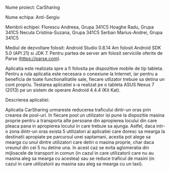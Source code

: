 Nume proiect: CarSharing

Nume echipa: Anti-Sergiu

Membrii echipei: 
  Florescu Andreea, Grupa 341C5
  Hoaghe Radu, Grupa 341C5
  Necula Cristina-Suzana, Grupa 341C5
  Serban Marius-Andrei, Grupa 341C5
  
Mediul de dezvoltare folosit: Android Studio 0.8.14
Am folosit Android SDK 5.0 (API 21) si JDK 7.
Pentru partea de server am folosit serviciile oferite de Parse (https://parse.com).

Aplicatia este realizata spre a fi folosita pe dispozitive mobile de tip tableta.
Pentru a rula aplicatia este necesara o conexiune la Internet, iar pentru a beneficia de toate functionalitatile
sale, fiecare utlizator trebuie sa detina un cont propriu.
Testarea aplicatiei s-a realizat pe o tableta ASUS Nexus 7 (2013) pe un sistem de operare Android 4.4.4 (Kit Kat).

Descrierea aplicatiei:

Aplicatia CarSharing urmareste reducerea traficului dintr-un oras prin crearea de pool-uri. 
In fiecare pool un utilizator isi pune la dispozitie masina proprie pentru a transporta alte persoane din apropierea
locului din care pleaca pana in apropierea locului in care trebuie sa ajunga. Astfel, daca intr-o zona dintr-un oras
exista 5 utilizatori ai aplicatiei care doresc sa mearga la destinatii apropiate pe parcursul unei saptamani, acestia pot
alege sa mearga cu unul dintre utilizatori care detin o masina proprie, char daca vreunul din cei 5 nu detine una. In acest
caz se evita aglomeratia din mijloacele de transport in comun (in cazul in care utilizatorii care nu au masina aleg sa mearga
cu acestea) sau se reduce traficul de masini (in cazul in care utilizatorii au masina sau aleg sa mearga cu un taxi).
